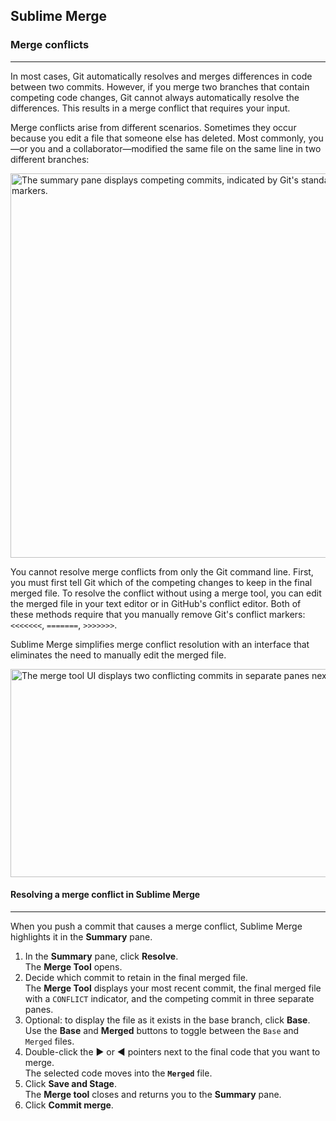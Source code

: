 ## Sublime Merge

### Merge conflicts 
___
In most cases, Git automatically resolves and merges differences in code between two commits. However, if you merge two branches that contain competing code changes, Git cannot always automatically resolve the differences. This results in a merge conflict that requires your input.

Merge conflicts arise from different scenarios. Sometimes they occur because you edit a file that someone else has deleted. Most commonly, you—or you and a collaborator—modified the same file on the same line in two different branches:

<img width="615" width="417" alt="The summary pane displays competing commits, indicated by Git's standard conflict markers." src="https://github.com/user-attachments/assets/4ce5a38c-4f01-427a-858a-826e82b0c299">

You cannot resolve merge conflicts from only the Git command line. First, you must first tell Git which of the competing changes to keep in the final merged file. To resolve the conflict without using a merge tool, you can edit the merged file in your text editor or in GitHub's conflict editor. Both of these methods require that you manually remove Git's conflict markers: 
 `<<<<<<<`, `=======`, `>>>>>>>`.  

Sublime Merge simplifies merge conflict resolution with an interface that eliminates the need to manually edit the merged file.

<img width="766" height="333" alt="The merge tool UI displays two conflicting commits in separate panes next to a merged file pane in the middle." src="https://github.com/user-attachments/assets/ecaea09e-eadf-494c-b3a0-a6bd856ddb07">


#### Resolving a merge conflict in Sublime Merge
___
When you push a commit that causes a merge conflict, Sublime Merge highlights it in the **Summary** pane.

1. In the **Summary** pane, click **Resolve**.  
The **Merge Tool** opens.
2. Decide which commit to retain in the final merged file.  
The **Merge Tool** displays your most recent commit, the final merged file with a `CONFLICT` indicator, and the competing commit in three separate panes.  
3. Optional: to display the file as it exists in the base branch, click **Base**. Use the **Base** and **Merged** buttons to toggle between the `Base` and `Merged` files. 
4. Double-click the ▶ or ◀ pointers next to the final code that you want to merge.  
The selected code moves into the **`Merged`** file.  
5. Click **Save and Stage**.  
The **Merge tool** closes and returns you to the **Summary** pane.
6. Click **Commit merge**.  
